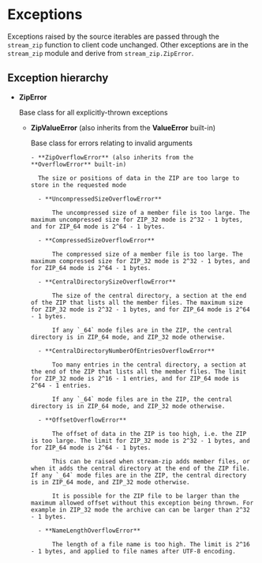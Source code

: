 # Exceptions

Exceptions raised by the source iterables are passed through the `stream_zip` function to client code unchanged. Other exceptions are in the `stream_zip` module and derive from `stream_zip.ZipError`.

## Exception hierarchy

  - **ZipError**

    Base class for all explicitly-thrown exceptions

    - **ZipValueError** (also inherits from the **ValueError** built-in)

        Base class for errors relating to invalid arguments

          - **ZipOverflowError** (also inherits from the **OverflowError** built-in)

            The size or positions of data in the ZIP are too large to store in the requested mode

            - **UncompressedSizeOverflowError**

                The uncompressed size of a member file is too large. The maximum uncompressed size for ZIP_32 mode is 2^32 - 1 bytes, and for ZIP_64 mode is 2^64 - 1 bytes.

            - **CompressedSizeOverflowError**

                The compressed size of a member file is too large. The maximum compressed size for ZIP_32 mode is 2^32 - 1 bytes, and for ZIP_64 mode is 2^64 - 1 bytes.

            - **CentralDirectorySizeOverflowError**

                The size of the central directory, a section at the end of the ZIP that lists all the member files. The maximum size for ZIP_32 mode is 2^32 - 1 bytes, and for ZIP_64 mode is 2^64 - 1 bytes.

                If any `_64` mode files are in the ZIP, the central directory is in ZIP_64 mode, and ZIP_32 mode otherwise.

            - **CentralDirectoryNumberOfEntriesOverflowError**

                Too many entries in the central directory, a section at the end of the ZIP that lists all the member files. The limit for ZIP_32 mode is 2^16 - 1 entries, and for ZIP_64 mode is 2^64 - 1 entries.

                If any `_64` mode files are in the ZIP, the central directory is in ZIP_64 mode, and ZIP_32 mode otherwise.

            - **OffsetOverflowError**

                The offset of data in the ZIP is too high, i.e. the ZIP is too large. The limit for ZIP_32 mode is 2^32 - 1 bytes, and for ZIP_64 mode is 2^64 - 1 bytes.

                This can be raised when stream-zip adds member files, or when it adds the central directory at the end of the ZIP file. If any `_64` mode files are in the ZIP, the central directory is in ZIP_64 mode, and ZIP_32 mode otherwise.

                It is possible for the ZIP file to be larger than the maximum allowed offset without this exception being thrown. For example in ZIP_32 mode the archive can can be larger than 2^32 - 1 bytes.

            - **NameLengthOverflowError**

                The length of a file name is too high. The limit is 2^16 - 1 bytes, and applied to file names after UTF-8 encoding.
